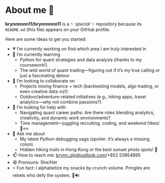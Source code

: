 # About me 👋


**brynnnnnn11/brynnnnnn11** is a ✨ _special_ ✨ repository because its `README.md` (this file) appears on your GitHub profile.

Here are some ideas to get you started:

- 💗 I’m currently working on find which area I am truly interested in
- 🌱 I’m currently learning
  - Python for quant strategies and data analysis (thanks to my coursework!).  
  - The wild world of quant trading—figuring out if it’s my true calling or just a fascinating detour.  
- 👯 I’m looking to collaborate on
  - Projects mixing finance + tech (backtesting models, algo trading, or even creative data viz!).  
  - Outdoor/adventure-related initiatives (e.g., hiking apps, travel analytics—why not combine passions?).
- 🤔 I’m looking for help with
  - Navigating quant career paths: Are there roles blending analytics, creativity, and dynamic work environments?  
  - Time management—juggling recruiting, coding, and weekend hikes!  🙂↔
- 💬 Ask me about
  - My latest Python debugging saga (spoiler: it’s always a missing colon).  
  - Hidden hiking trails in Hong Kong or the best sunset photo spots!  🤔 
- 📫 How to reach me: brynn_gly@outlook.com/+852 53954895
- 😄 Pronouns: She/Her
- ⚡ Fun fact: I alphabetize my snacks by crunch volume. Pringles are rebels who defy the system. 🥨🔊 

